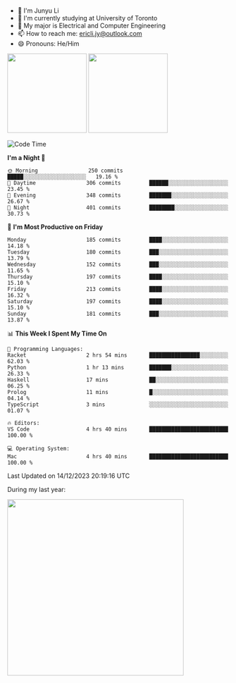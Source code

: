 ### 
- 👨 I'm Junyu Li
- 📖 I'm currently studying at University of Toronto
- 🌱 My major is Electrical and Computer Engineering
- 📫 How to reach me: ericli.jy@outlook.com
- 😄 Pronouns: He/Him

<p align="left">  
  <img height="180em" src="https://github-readme-stats-sigma-five-48.vercel.app/api?username=ericjyli&theme=tokyonight&show_icons=true&count_private=true&include_orgs=true" />
  <img height="180em" src="https://github-readme-stats-sigma-five-48.vercel.app/api/top-langs/?username=ericjyli&theme=tokyonight&count_private=true&include_orgs=true&include_orgs=true&layout=compact" />
</p>

<!--START_SECTION:waka-->
![Code Time](http://img.shields.io/badge/Code%20Time-370%20hrs%2034%20mins-blue)

**I'm a Night 🦉** 

```text
🌞 Morning                250 commits         █████░░░░░░░░░░░░░░░░░░░░   19.16 % 
🌆 Daytime                306 commits         ██████░░░░░░░░░░░░░░░░░░░   23.45 % 
🌃 Evening                348 commits         ███████░░░░░░░░░░░░░░░░░░   26.67 % 
🌙 Night                  401 commits         ████████░░░░░░░░░░░░░░░░░   30.73 % 
```
📅 **I'm Most Productive on Friday** 

```text
Monday                   185 commits         ████░░░░░░░░░░░░░░░░░░░░░   14.18 % 
Tuesday                  180 commits         ███░░░░░░░░░░░░░░░░░░░░░░   13.79 % 
Wednesday                152 commits         ███░░░░░░░░░░░░░░░░░░░░░░   11.65 % 
Thursday                 197 commits         ████░░░░░░░░░░░░░░░░░░░░░   15.10 % 
Friday                   213 commits         ████░░░░░░░░░░░░░░░░░░░░░   16.32 % 
Saturday                 197 commits         ████░░░░░░░░░░░░░░░░░░░░░   15.10 % 
Sunday                   181 commits         ███░░░░░░░░░░░░░░░░░░░░░░   13.87 % 
```


📊 **This Week I Spent My Time On** 

```text
💬 Programming Languages: 
Racket                   2 hrs 54 mins       ████████████████░░░░░░░░░   62.03 % 
Python                   1 hr 13 mins        ███████░░░░░░░░░░░░░░░░░░   26.33 % 
Haskell                  17 mins             ██░░░░░░░░░░░░░░░░░░░░░░░   06.25 % 
Prolog                   11 mins             █░░░░░░░░░░░░░░░░░░░░░░░░   04.14 % 
TypeScript               3 mins              ░░░░░░░░░░░░░░░░░░░░░░░░░   01.07 % 

🔥 Editors: 
VS Code                  4 hrs 40 mins       █████████████████████████   100.00 % 

💻 Operating System: 
Mac                      4 hrs 40 mins       █████████████████████████   100.00 % 
```


 Last Updated on 14/12/2023 20:19:16 UTC
<!--END_SECTION:waka-->

<p> During my last year: </p>
<img height="400em" src="https://github-readme-stats-git-master-ericjyli.vercel.app/api/wakatime?username=ericjyli&layout=compact&theme=tokyonight" />

<!--
Here are some ideas to get you started:

- 🔭 I’m currently working on ...
- 🌱 I’m currently learning ...
- 👯 I’m looking to collaborate on ...
- 🤔 I’m looking for help with ...
- 💬 Ask me about ...
- 📫 How to reach me: ...
- 😄 Pronouns: ...
- ⚡ Fun fact: ...
-->
